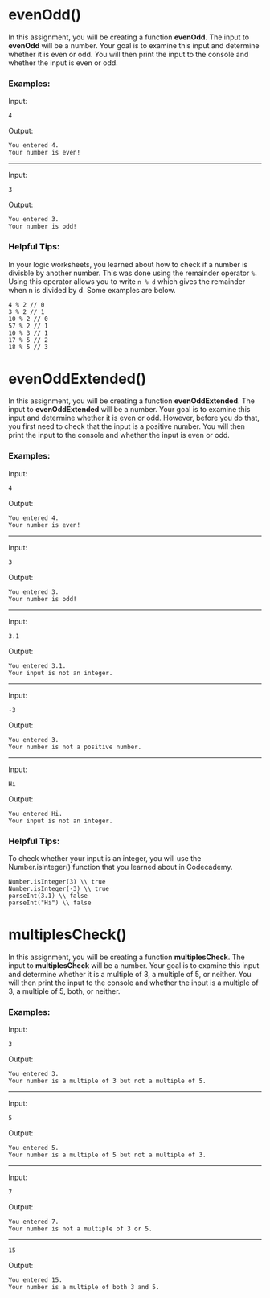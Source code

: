 # evenOdd()

In this assignment, you will be creating a function **evenOdd**.  The input to **evenOdd** will be a number.  Your goal is to examine this input and determine whether it is even or odd.  You will then print the input to the console and whether the input is even or odd.

### Examples:

Input:

```
4
```

Output:
```
You entered 4.
Your number is even!
```
---

Input:

```
3
```

Output:
```
You entered 3.
Your number is odd!
```

### Helpful Tips:

In your logic worksheets, you learned about how to check if a number is divisble by another number.  This was done using the remainder operator `%`.  Using this operator allows you to write `n % d` which gives the remainder when n is divided by d.  Some examples are below.

```
4 % 2 // 0
3 % 2 // 1
10 % 2 // 0
57 % 2 // 1
10 % 3 // 1
17 % 5 // 2
18 % 5 // 3
```



# evenOddExtended()

In this assignment, you will be creating a function **evenOddExtended**.  The input to **evenOddExtended** will be a number.  Your goal is to examine this input and determine whether it is even or odd.  However, before you do that, you first need to check that the input is a positive number.  You will then print the input to the console and whether the input is even or odd.

### Examples:

Input:

```
4
```

Output:
```
You entered 4.
Your number is even!
```
---

Input:

```
3
```

Output:
```
You entered 3.
Your number is odd!
```
---

Input:

```
3.1
```

Output:
```
You entered 3.1.
Your input is not an integer.
```
---

Input:

```
-3
```

Output:
```
You entered 3.
Your number is not a positive number.
```

---

Input:

```
Hi
```

Output:
```
You entered Hi.
Your input is not an integer.
```

### Helpful Tips:

To check whether your input is an integer, you will use the Number.isInteger() function that you learned about in Codecademy.  

```
Number.isInteger(3) \\ true
Number.isInteger(-3) \\ true
parseInt(3.1) \\ false
parseInt("Hi") \\ false
```

# multiplesCheck()

In this assignment, you will be creating a function **multiplesCheck**.  The input to **multiplesCheck** will be a number.  Your goal is to examine this input and determine whether it is a multiple of 3, a multiple of 5, or neither.  You will then print the input to the console and whether the input is a multiple of 3, a multiple of 5, both, or neither.

### Examples:

Input:

```
3
```

Output:
```
You entered 3.
Your number is a multiple of 3 but not a multiple of 5.
```
---

Input:

```
5
```

Output:
```
You entered 5.
Your number is a multiple of 5 but not a multiple of 3.
```

---

Input:

```
7
```

Output:
```
You entered 7.
Your number is not a multiple of 3 or 5.
```

---

```
15
```

Output:
```
You entered 15.
Your number is a multiple of both 3 and 5.
```
